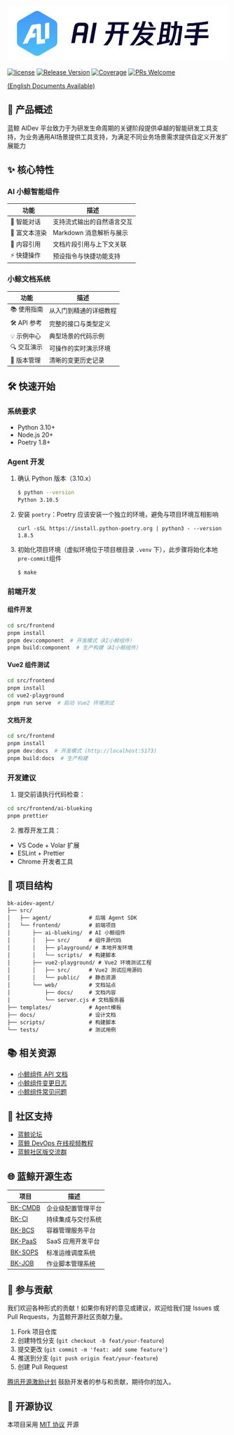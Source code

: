 ![logo.png](assets/aidev.png)

[![license](https://img.shields.io/badge/license-MIT-brightgreen.svg?style=flat)](https://github.com/TencentBlueKing/bk-aidev-agent/blob/master/LICENSE.txt)
[![Release Version](https://img.shields.io/badge/release-1.3.0-brightgreen.svg)](https://github.com/TencentBlueKing/bk-aidev-agent/releases)
[![Coverage](https://codecov.io/gh/TencentBlueKing/bk-aidev-agent/branch/main/graph/badge.svg)](https://codecov.io/gh/TencentBlueKing/bk-aidev-agent)
[![PRs Welcome](https://img.shields.io/badge/PRs-welcome-brightgreen.svg)](https://github.com/TencentBlueKing/bk-aidev-agent/pulls)


[(English Documents Available)](./readme_en.md)

## 🚀 产品概述

蓝鲸 AIDev 平台致力于为研发生命周期的关键阶段提供卓越的智能研发工具支持，为业务通用AI场景提供工具支持，为满足不同业务场景需求提供自定义开发扩展能力



## ✨ 核心特性

### AI 小鲸智能组件
| 功能 | 描述 |
|------|------|
| 💬 智能对话 | 支持流式输出的自然语言交互 |
| 📝 富文本渲染 | Markdown 消息解析与展示 |
| 🔗 内容引用 | 文档片段引用与上下文关联 |
| ⚡ 快捷操作 | 预设指令与快捷功能支持 |

### 小鲸文档系统
| 功能 | 描述 |
|------|------|
| 📚 使用指南 | 从入门到精通的详细教程 |
| 🛠️ API 参考 | 完整的接口与类型定义 |
| 💡 示例中心 | 典型场景的代码示例 |
| 🔍 交互演示 | 可操作的实时演示环境 |
| 📜 版本管理 | 清晰的变更历史记录 |


## 🛠️ 快速开始

### 系统要求
- Python 3.10+
- Node.js 20+
- Poetry 1.8+

### Agent 开发
1. 确认 Python 版本（3.10.x）
    ```bash
    $ python --version
    Python 3.10.5
   ```

2. 安装 `poetry`：Poetry 应该安装一个独立的环境，避免与项目环境互相影响
   ```shell
   curl -sSL https://install.python-poetry.org | python3 - --version 1.8.5
   ```

3. 初始化项目环境（虚拟环境位于项目根目录 `.venv` 下），此步骤将始化本地`pre-commit`组件
   ```shell
   $ make
   ```

### 前端开发
#### 组件开发
```bash
cd src/frontend
pnpm install
pnpm dev:component  # 开发模式（AI小鲸组件）
pnpm build:component  # 生产构建（AI小鲸组件）
```

#### Vue2 组件测试
```bash
cd src/frontend
pnpm install
cd vue2-playground
pnpm run serve  # 启动 Vue2 环境测试
```

#### 文档开发
```bash
cd src/frontend
pnpm install
pnpm dev:docs  # 开发模式 (http://localhost:5173)
pnpm build:docs  # 生产构建
```

### 开发建议
1. 提交前请执行代码检查：
```bash
cd src/frontend/ai-blueking
pnpm prettier
```
2. 推荐开发工具：
- VS Code + Volar 扩展
- ESLint + Prettier
- Chrome 开发者工具

## 📂 项目结构
```
bk-aidev-agent/
├── src/
│   ├── agent/            # 后端 Agent SDK
│   └── frontend/         # 前端项目
│       ├── ai-blueking/  # AI 小鲸组件
│       │   ├── src/      # 组件源代码
│       │   ├── playground/ # 本地开发环境
│       │   └── scripts/  # 构建脚本
│       ├── vue2-playground/ # Vue2 环境测试工程
│       │   ├── src/      # Vue2 测试应用源码
│       │   └── public/   # 静态资源
│       └── web/          # 文档站点
│           ├── docs/     # 文档内容
│           └── server.cjs # 文档服务器
├── templates/            # Agent模板
├── docs/                 # 设计文档
├── scripts/              # 构建脚本
└── tests/                # 测试用例
```

## 📚 相关资源
- [小鲸组件 API 文档](src/frontend/web/docs/api/props.md)
- [小鲸组件变更日志](src/frontend/ai-blueking/CHANGELOG.md)
- [小鲸组件常见问题](src/frontend/web/docs/faq.md)

## 💬 社区支持
- [蓝鲸论坛](https://bk.tencent.com/s-mart/community)
- [蓝鲸 DevOps 在线视频教程](https://bk.tencent.com/s-mart/video/)
- [蓝鲸社区版交流群](https://jq.qq.com/?_wv=1027&k=5zk8F7G)

## 🌐 蓝鲸开源生态
| 项目 | 描述 |
|------|------|
| [BK-CMDB](https://github.com/Tencent/bk-cmdb) | 企业级配置管理平台 |
| [BK-CI](https://github.com/Tencent/bk-ci) | 持续集成与交付系统 |
| [BK-BCS](https://github.com/Tencent/bk-bcs) | 容器管理服务平台 |
| [BK-PaaS](https://github.com/Tencent/bk-paas) | SaaS 应用开发平台 |
| [BK-SOPS](https://github.com/Tencent/bk-sops) | 标准运维调度系统 |
| [BK-JOB](https://github.com/Tencent/bk-job) | 作业脚本管理系统 |

## 🤝 参与贡献
我们欢迎各种形式的贡献！如果你有好的意见或建议，欢迎给我们提 Issues 或 Pull Requests，为蓝鲸开源社区贡献力量。

1. Fork 项目仓库
2. 创建特性分支 (`git checkout -b feat/your-feature`)
3. 提交更改 (`git commit -m 'feat: add some feature'`)
4. 推送到分支 (`git push origin feat/your-feature`)
5. 创建 Pull Request

[腾讯开源激励计划](https://opensource.tencent.com/contribution) 鼓励开发者的参与和贡献，期待你的加入。

## 📜 开源协议
本项目采用 [MIT 协议](./LICENSE.txt) 开源
